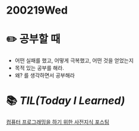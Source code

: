 # 200219Wed

# :pencil2: 공부할 때

- 어떤 실패를 했고, 어떻게 극복했고, 어떤 것을 얻었는지
- 목적 있는 공부를 해라.
- 왜? 를 생각하면서 공부해라

<!-- # 🌞 오늘의 _명언_ -->

<!-- # 📅 _어제_ 한 일

- [x] ~~_*'처음해보는 servlet&jsp'*_~~ [2020-02-14]

  - Do: 09.JSP프로그래밍(p.332~357) 학습

- [x] ~~_*'youtube 뉴렉T 자바프로그래밍 강의'*_~~ [2020-02-14]

  - Do: 자바 강의 44~48강/89강 학습 완료
    - TIL code posting 작성 -->

<!-- # :memo: _TDL(To Do List)_ -->

<!-- ❌🔺❎🔼 -->

<!-- **G**:Goal(목표)<br> -->
<!-- **D**:Do(했음) -->

# 📚 _TIL(Today I Learned)_
[컴퓨터 프로그래밍을 하기 위한 사전지식 포스팅](https://github.com/DevLimK1/TIL/blob/master/JAVA/JAVA_newlecT/%EC%BB%B4%ED%93%A8%ED%84%B0%20%ED%94%84%EB%A1%9C%EA%B7%B8%EB%9E%98%EB%B0%8D%EC%9D%84%20%ED%95%98%EA%B8%B0%20%EC%9C%84%ED%95%9C%20%EC%82%AC%EC%A0%84%EC%A7%80%EC%8B%9D.md)
<!-- # 📖 _독서_ 마라톤 -->

<!-- - [x] ~~_[이펙티브자바(3판)\_조슈아 블로크](https://github.com/DevLimK1/TIL/blob/master/%EB%8F%85%EC%84%9C%EB%A7%88%EB%9D%BC%ED%86%A4/%EC%9D%B4%ED%8E%99%ED%8B%B0%EB%B8%8C%EC%9E%90%EB%B0%943-E.md)_~~ [2020-01-18]
  - 읽은 page: p.23~39 / p.482 -->

<!-- - [x] ~~_*'자바성능튜닝이야기'*_~~ [2020-02-15]
  - p.57~132 -->

<!-- - [x] ~~_'CODE'_~~ [2020-01-11]
  - p.115~143 -->

<!-- # 💪 개발자라면 _운동_ 은 필수! -->

<!-- - [x] ~~_*헬스499일차 in 면목2동헬스장 07:30~09:00*_~~ [2020-02-14] -->

<!-- # :newspaper: 오늘 읽은 _it 개발, 기술 관련 기사, 블로그_ -->

<!-- # :disappointed: 오늘 _아쉬웠던 점_.. -->

<!-- - 노트북 수리 및 교체로 인하여 공부에 많은 시간을 할애하지 못함..ㅠㅠ -->

<!-- # 📅 _내일_ 할 일 -->

<!-- # 🛌 오늘 하루 _마무리_ 하며.. -->

